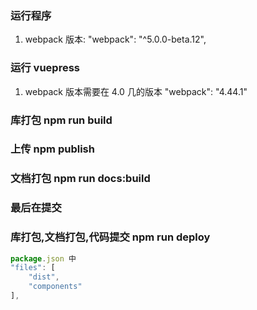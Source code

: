 ### 运行程序

1. webpack 版本: "webpack": "^5.0.0-beta.12",

### 运行 vuepress

1. webpack 版本需要在 4.0 几的版本 "webpack": "4.44.1"
<!-- 2. 安装 async-validator: "^1.11.5", -->

### 库打包 npm run build

### 上传 npm publish

### 文档打包 npm run docs:build

### 最后在提交

### 库打包,文档打包,代码提交 npm run deploy

```js
package.json 中
"files": [
    "dist",
    "components"
],
```
